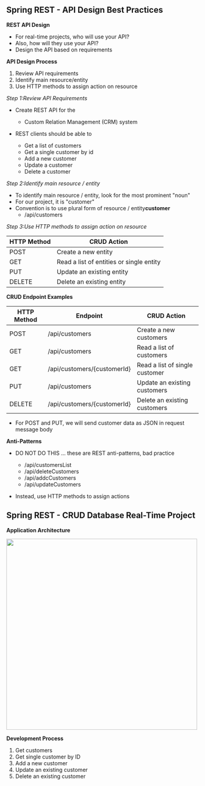 ## Spring REST - API Design Best Practices


**REST API Design**

+ For real-time projects, who will use your API?
+ Also, how will they use your API?
+ Design the API based on requirements


**API Design Process**

1. Review API requirements
2. Identify main resource/entity
3. Use HTTP methods to assign action on resource


_Step 1:Review API Requirements_
+ Create REST API for the
    + Custom Relation Management (CRM) system

+ REST clients should be able to
    + Get a list of customers
    + Get a single customer by id
    + Add a new customer
    + Update a customer
    + Delete a customer

_Step 2:Identify main resource / entity_

+ To identify main resource / entity, look for the most prominent "noun"
+ For our project, it is "customer"
+ Convention is to use plural form of resource / entity**customer**
    + /api/customers

_Step 3:Use HTTP methods to assign action on resource_

| HTTP Method | CRUD Action                              |
| ----------- | ---------------------------------------- |
| POST        | Create a new entity                      |
| GET         | Read a list of entities or single entity |
| PUT         | Update an existing entity                |
| DELETE      | Delete an existing entity                |


**CRUD Endpoint Examples**

| HTTP Method | Endpoint                    | CRUD Action                  |
| ----------- | --------------------------- | ---------------------------- |
| POST        | /api/customers              | Create a new customers          |
| GET         | /api/customers              | Read a list of customers     |
| GET         | /api/customers/{customerId} | Read a list of single customer |
| PUT         | /api/customers              | Update an existing customers    |
| DELETE      | /api/customers/{customerId} | Delete an existing customers    |


+ For POST and PUT, we will send customer data as JSON in request message body


**Anti-Patterns**

+ DO NOT DO THIS ... these are REST anti-patterns, bad practice
    + /api/customersList
    + /api/deleteCustomers
    + /api/addcCustomers
    + /api/updateCustomers

+ Instead, use HTTP methods to assign actions

## Spring REST - CRUD Database Real-Time Project

**Application Architecture**

<img src="https://user-images.githubusercontent.com/80107049/192119878-557d40d4-aba3-47a2-be96-24f2e4696191.png" width="500" />


**Development Process**

1. Get customers
2. Get single customer by ID
3. Add a new customer
4. Update an existing customer
5. Delete an existing customer

